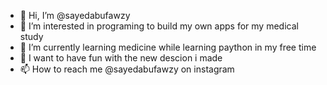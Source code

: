 - 👋 Hi, I’m @sayedabufawzy
- 👀 I’m interested in programing to build my own apps for my medical study
- 🌱 I’m currently learning medicine while learning paython in my free time 
- 💞️ I want to have fun with the new descion i made 
- 📫 How to reach me @sayedabufawzy on instagram

<!---
sayedabufawzy/sayedabufawzy is a ✨ special ✨ repository because its `README.md` (this file) appears on your GitHub profile.
You can click the Preview link to take a look at your changes.
--->
